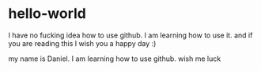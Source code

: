 # hello-world
I have no fucking idea how to use github. I am learning how to use it. and if you are reading this I wish you a happy day :)

my name is Daniel. I am learning how to use github. wish me luck
